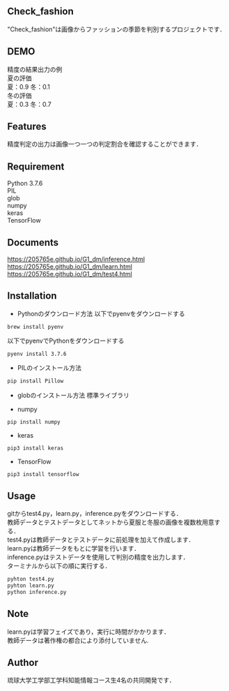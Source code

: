 ## Check_fashion
"Check_fashion"は画像からファッションの季節を判別するプロジェクトです．


## DEMO
精度の結果出力の例<br>
夏の評価<br>
夏：0.9 冬：0.1<br>
冬の評価<br>
夏：0.3 冬：0.7


## Features
精度判定の出力は画像一つ一つの判定割合を確認することができます．


## Requirement
Python 3.7.6<br>
PIL<br>
glob<br>
numpy<br>
keras<br>
TensorFlow

## Documents
https://205765e.github.io/G1_dm/inference.html
https://205765e.github.io/G1_dm/learn.html
https://205765e.github.io/G1_dm/test4.html

## Installation
- Pythonのダウンロード方法
以下でpyenvをダウンロードする
```
brew install pyenv
```
以下でpyenvでPythonをダウンロードする
```
pyenv install 3.7.6
```
- PILのインストール方法
```python
pip install Pillow
```
- globのインストール方法
標準ライブラリ

- numpy
```python
pip install numpy
```

- keras
```python
pip3 install keras
```
- TensorFlow
```python
pip3 install tensorflow
```

## Usage
gitからtest4.py，learn.py，inference.pyをダウンロードする．<br>
教師データとテストデータとしてネットから夏服と冬服の画像を複数枚用意する．<br>
test4.pyは教師データとテストデータに前処理を加えて作成します．<br>
learn.pyは教師データをもとに学習を行います．<br>
inference.pyはテストデータを使用して判別の精度を出力します．<br>
ターミナルから以下の順に実行する．
```python
pyhton test4.py
pyhton learn.py
python inference.py
```

## Note
learn.pyは学習フェイズであり，実行に時間がかかります．<br>
教師データは著作権の都合により添付していません.


## Author
琉球大学工学部工学科知能情報コース生4名の共同開発です．
